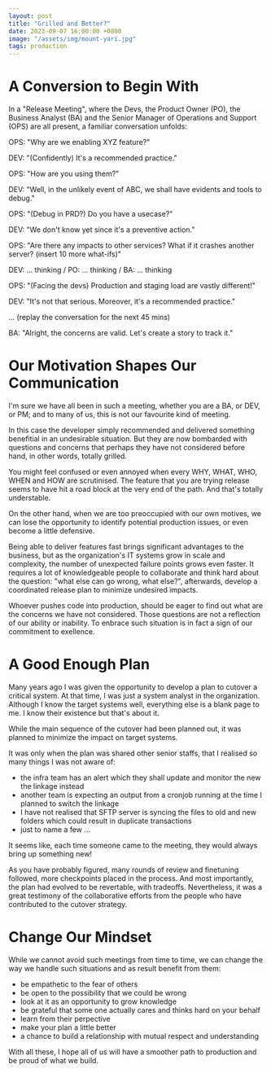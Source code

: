 ```yaml
---
layout: post
title: "Grilled and Better?"
date: 2023-09-07 16:00:00 +0800
image: "/assets/img/mount-yari.jpg"
tags: production
---
```

# A Conversion to Begin With
In a "Release Meeting", where the Devs, the Product Owner (PO), the Business Analyst (BA) and the Senior Manager of Operations and Support (OPS) are all present, a familiar conversation unfolds: 

OPS: "Why are we enabling XYZ feature?" 

DEV: "(Confidently) It's a recommended practice."

OPS: "How are you using them?"

DEV: "Well, in the unlikely event of ABC, we shall have evidents and tools to debug."

OPS: "(Debug in PRD?) Do you have a usecase?"

DEV: "We don't know yet since it's a preventive action."

OPS: "Are there any impacts to other services? What if it crashes another server? (insert 10 more what-ifs)" 

DEV: ... thinking / PO: ... thinking / BA: ... thinking

OPS: "(Facing the devs) Production and staging load are vastly different!"

DEV: "It's not that serious. Moreover, it's a recommended practice." 

... (replay the conversation for the next 45 mins)

BA: "Alright, the concerns are valid. Let's create a story to track it."

# Our Motivation Shapes Our Communication

I'm sure we have all been in such a meeting, whether you are a BA, or DEV, or PM; and to many of us, this is not our favourite kind of meeting.

In this case the developer simply recommended and delivered something benefitial in an undesirable situation. But they are now bombarded with questions and concerns that perhaps they have not considered before hand, in other words, totally grilled. 

You might feel confused or even annoyed when every WHY, WHAT, WHO, WHEN and HOW are scrutinised. The feature that you are trying release seems to have hit a road block at the very end of the path. And that's totally understable. 

On the other hand, when we are too preoccupied with our own motives, we can lose the opportunity to identify potential production issues, or even become a little defensive. 

Being able to deliver features fast brings significant advantages to the business, but as the organization's IT systems grow in scale and complexity, the number of unexpected failure points grows even faster. It requires a lot of knowledgeable people to collaborate and think hard about the question: "what else can go wrong, what else?", afterwards, develop a coordinated release plan to minimize undesired impacts.

Whoever pushes code into production, should be eager to find out what are the concerns we have not considered. Those questions are not a reflection of our ability or inability. To enbrace such situation is in fact a sign of our commitment to exellence. 

# A Good Enough Plan

Many years ago I was given the opportunity to develop a plan to cutover a critical system. At that time, I was just a system analyst in the organization. Although I know the target systems well, everything else is a blank page to me. I know their existence but that's about it. 

While the main sequence of the cutover had been planned out, it was planned to minimize the impact on target systems.

It was only when the plan was shared other senior staffs, that I realised so many things I was not aware of: 
- the infra team has an alert which they shall update and monitor the new the linkage instead
- another team is expecting an output from a cronjob running at the time I planned to switch the linkage
- I have not realised that SFTP server is syncing the files to old and new folders which could result in duplicate transactions
- just to name a few ...

It seems like, each time someone came to the meeting, they would always bring up something new! 

As you have probably figured, many rounds of review and finetuning followed, more checkpoints placed in the process. And most importantly, the plan had evolved to be revertable, with tradeoffs. Nevertheless, it was a great testimony of the collaborative efforts from the people who have contributed to the cutover strategy. 

# Change Our Mindset

While we cannot avoid such meetings from time to time, we can change the way we handle such situations and as result benefit from them: 
- be empathetic to the fear of others
- be open to the possibility that we could be wrong
- look at it as an opportunity to grow knowledge
- be grateful that some one actually cares and thinks hard on your behalf
- learn from their perpective
- make your plan a little better
- a chance to build a relationship with mutual respect and understanding

With all these, I hope all of us will have a smoother path to production and be proud of what we build. 

